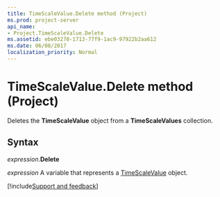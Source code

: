 ```yaml
---
title: TimeScaleValue.Delete method (Project)
ms.prod: project-server
api_name:
- Project.TimeScaleValue.Delete
ms.assetid: ebe03270-1713-77f9-1ac9-97922b2aa612
ms.date: 06/08/2017
localization_priority: Normal
---
```



# TimeScaleValue.Delete method (Project)

Deletes the  **TimeScaleValue** object from a **TimeScaleValues** collection.


## Syntax

_expression_.**Delete**

_expression_ A variable that represents a [TimeScaleValue](./Project.TimeScaleValue.md) object.

[!include[Support and feedback](~/includes/feedback-boilerplate.md)]
